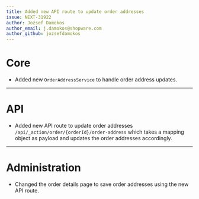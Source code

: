 ```yaml
---
title: Added new API route to update order addresses
issue: NEXT-31922
author: Jozsef Damokos
author_email: j.damokos@shopware.com
author_github: jozsefdamokos
---
```

# Core
* Added new `OrderAddressService` to handle order address updates.
___
# API
* Added new API route to update order addresses `/api/_action/order/{orderId}/order-address` which takes a mapping object as payload and updates the order addresses accordingly.
___
# Administration
* Changed the order details page to save order addresses using the new API route. 
